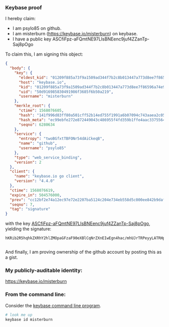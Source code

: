### Keybase proof

I hereby claim:

  * I am psylo85 on github.
  * I am misterburn (https://keybase.io/misterburn) on keybase.
  * I have a public key ASCfiFpz-aFQmtNE97LIsBNEenc9juf4ZZanTp-Saj8pOgo

To claim this, I am signing this object:

```json
{
  "body": {
    "key": {
      "eldest_kid": "01209f885a73f9a1509ad344f7b2c8b013447a773d8ee7f86596a74e9f926a3f293a0a",
      "host": "keybase.io",
      "kid": "01209f885a73f9a1509ad344f7b2c8b013447a773d8ee7f86596a74e9f926a3f293a0a",
      "uid": "50d916985830491986f3685f6b50a219",
      "username": "misterburn"
    },
    "merkle_root": {
      "ctime": 1568076605,
      "hash": "141f996d83ff80a501cff52b14ed755f1991a6b07094c743aaea2c052c5061b208c6699bd36876da37a737920d446491837a8c7a64fc9d1ffe7b1f26843c632a",
      "hash_meta": "ec99ebfe272e872449043c486955f4fd359b1ffe4aac33755647fb8aeb81787d",
      "seqno": 6280634
    },
    "service": {
      "entropy": "twoBGfxtTBFONr54dAiCkeqB",
      "name": "github",
      "username": "psylo85"
    },
    "type": "web_service_binding",
    "version": 2
  },
  "client": {
    "name": "keybase.io go client",
    "version": "4.4.0"
  },
  "ctime": 1568076619,
  "expire_in": 504576000,
  "prev": "cc12bf2e74a12ec97e72e2207ba5124c204e734eb558d5c000ee842b9daf3284",
  "seqno": 7,
  "tag": "signature"
}
```

with the key [ASCfiFpz-aFQmtNE97LIsBNEenc9juf4ZZanTp-Saj8pOgo](https://keybase.io/misterburn), yielding the signature:

```
hKRib2R5hqhkZXRhY2hlZMOpaGFzaF90eXBlCqNrZXnEIwEgn4hac/mhUJrTRPeyyLATRHp3PY7n+GWWp06fkmo/KToKp3BheWxvYWTESpcCB8QgzBK/LnShLsl+cuIge6USTCBOc061WNXAAO6EK52vMoTEICd+u2kHjhq237wQlFzbQQ/abKw2s3jNLec+Z7VxrdhhAgHCo3NpZ8RAHW53gNj7N9n1v+Y8DsYBaZCXAxxQlMn7VmA9Eb1LgHosdhPtg0T2ZcthaYlMvTTb2z2W4HhzD5M1mA9UR0TjCKhzaWdfdHlwZSCkaGFzaIKkdHlwZQildmFsdWXEIGBDrXpB4oy7LC/k7uuDVYcDAfHwZvL3Qp5x+VsNUoRzo3RhZ80CAqd2ZXJzaW9uAQ==


```

And finally, I am proving ownership of the github account by posting this as a gist.

### My publicly-auditable identity:

https://keybase.io/misterburn

### From the command line:

Consider the [keybase command line program](https://keybase.io/download).

```bash
# look me up
keybase id misterburn
```
